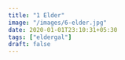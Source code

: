 ```yaml
---
title: "1 Elder"
image: "/images/6-elder.jpg"
date: 2020-01-01T23:10:31+05:30
tags: ["eldergal"]
draft: false
---
```


